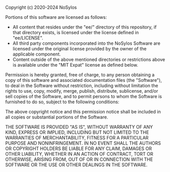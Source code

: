 Copyright (c) 2020-2024 NoSylos

Portions of this software are licensed as follows:

* All content that resides under the "ee/" directory of this repository, if that directory exists, is licensed under the license defined in "ee/LICENSE".
* All third party components incorporated into the NoSylos Software are licensed under the original license provided by the owner of the applicable component.
* Content outside of the above mentioned directories or restrictions above is available under the "MIT Expat" license as defined below.

Permission is hereby granted, free of charge, to any person obtaining a copy
of this software and associated documentation files (the "Software"), to deal
in the Software without restriction, including without limitation the rights
to use, copy, modify, merge, publish, distribute, sublicense, and/or sell
copies of the Software, and to permit persons to whom the Software is
furnished to do so, subject to the following conditions:

The above copyright notice and this permission notice shall be included in all
copies or substantial portions of the Software.

THE SOFTWARE IS PROVIDED "AS IS", WITHOUT WARRANTY OF ANY KIND, EXPRESS OR
IMPLIED, INCLUDING BUT NOT LIMITED TO THE WARRANTIES OF MERCHANTABILITY,
FITNESS FOR A PARTICULAR PURPOSE AND NONINFRINGEMENT. IN NO EVENT SHALL THE
AUTHORS OR COPYRIGHT HOLDERS BE LIABLE FOR ANY CLAIM, DAMAGES OR OTHER
LIABILITY, WHETHER IN AN ACTION OF CONTRACT, TORT OR OTHERWISE, ARISING FROM,
OUT OF OR IN CONNECTION WITH THE SOFTWARE OR THE USE OR OTHER DEALINGS IN THE
SOFTWARE.